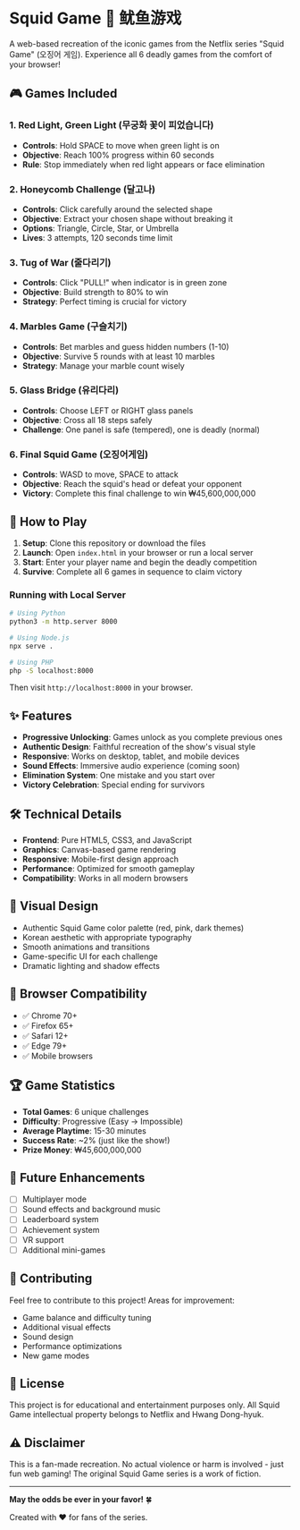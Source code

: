 # Squid Game 🦑 鱿鱼游戏

A web-based recreation of the iconic games from the Netflix series "Squid Game" (오징어 게임). Experience all 6 deadly games from the comfort of your browser!

## 🎮 Games Included

### 1. Red Light, Green Light (무궁화 꽃이 피었습니다)
- **Controls**: Hold SPACE to move when green light is on
- **Objective**: Reach 100% progress within 60 seconds
- **Rule**: Stop immediately when red light appears or face elimination

### 2. Honeycomb Challenge (달고나)
- **Controls**: Click carefully around the selected shape
- **Objective**: Extract your chosen shape without breaking it
- **Options**: Triangle, Circle, Star, or Umbrella
- **Lives**: 3 attempts, 120 seconds time limit

### 3. Tug of War (줄다리기)
- **Controls**: Click "PULL!" when indicator is in green zone
- **Objective**: Build strength to 80% to win
- **Strategy**: Perfect timing is crucial for victory

### 4. Marbles Game (구슬치기)
- **Controls**: Bet marbles and guess hidden numbers (1-10)
- **Objective**: Survive 5 rounds with at least 10 marbles
- **Strategy**: Manage your marble count wisely

### 5. Glass Bridge (유리다리)
- **Controls**: Choose LEFT or RIGHT glass panels
- **Objective**: Cross all 18 steps safely
- **Challenge**: One panel is safe (tempered), one is deadly (normal)

### 6. Final Squid Game (오징어게임)
- **Controls**: WASD to move, SPACE to attack
- **Objective**: Reach the squid's head or defeat your opponent
- **Victory**: Complete this final challenge to win ₩45,600,000,000

## 🚀 How to Play

1. **Setup**: Clone this repository or download the files
2. **Launch**: Open `index.html` in your browser or run a local server
3. **Start**: Enter your player name and begin the deadly competition
4. **Survive**: Complete all 6 games in sequence to claim victory

### Running with Local Server
```bash
# Using Python
python3 -m http.server 8000

# Using Node.js
npx serve .

# Using PHP
php -S localhost:8000
```

Then visit `http://localhost:8000` in your browser.

## ✨ Features

- **Progressive Unlocking**: Games unlock as you complete previous ones
- **Authentic Design**: Faithful recreation of the show's visual style
- **Responsive**: Works on desktop, tablet, and mobile devices
- **Sound Effects**: Immersive audio experience (coming soon)
- **Elimination System**: One mistake and you start over
- **Victory Celebration**: Special ending for survivors

## 🛠 Technical Details

- **Frontend**: Pure HTML5, CSS3, and JavaScript
- **Graphics**: Canvas-based game rendering
- **Responsive**: Mobile-first design approach
- **Performance**: Optimized for smooth gameplay
- **Compatibility**: Works in all modern browsers

## 🎨 Visual Design

- Authentic Squid Game color palette (red, pink, dark themes)
- Korean aesthetic with appropriate typography
- Smooth animations and transitions
- Game-specific UI for each challenge
- Dramatic lighting and shadow effects

## 📱 Browser Compatibility

- ✅ Chrome 70+
- ✅ Firefox 65+
- ✅ Safari 12+
- ✅ Edge 79+
- ✅ Mobile browsers

## 🏆 Game Statistics

- **Total Games**: 6 unique challenges
- **Difficulty**: Progressive (Easy → Impossible)
- **Average Playtime**: 15-30 minutes
- **Success Rate**: ~2% (just like the show!)
- **Prize Money**: ₩45,600,000,000

## 🔮 Future Enhancements

- [ ] Multiplayer mode
- [ ] Sound effects and background music
- [ ] Leaderboard system
- [ ] Achievement system
- [ ] VR support
- [ ] Additional mini-games

## 🤝 Contributing

Feel free to contribute to this project! Areas for improvement:
- Game balance and difficulty tuning
- Additional visual effects
- Sound design
- Performance optimizations
- New game modes

## 📄 License

This project is for educational and entertainment purposes only. All Squid Game intellectual property belongs to Netflix and Hwang Dong-hyuk.

## ⚠️ Disclaimer

This is a fan-made recreation. No actual violence or harm is involved - just fun web gaming! The original Squid Game series is a work of fiction.

---

**May the odds be ever in your favor!** 🍀

Created with ❤️ for fans of the series.
